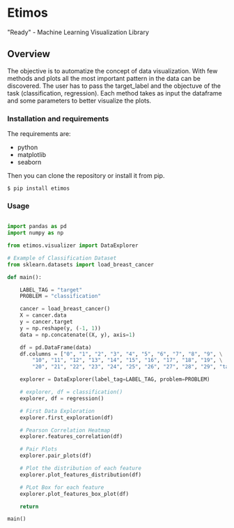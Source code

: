 # Etimos

"Ready" - Machine Learning Visualization Library 

## Overview

The objective is to automatize the concept of data visualization. With few methods and plots all the most important pattern in the data can be discovered. The user has to pass the target_label and the objectuve of the task (classification, regression). Each method takes as input the dataframe and some parameters to better visualize the plots.

### Installation and requirements

The requirements are:

- python
- matplotlib
- seaborn

Then you can clone the repository or install it from pip.

	$ pip install etimos 

### Usage

```python

import pandas as pd
import numpy as np

from etimos.visualizer import DataExplorer

# Example of Classification Dataset
from sklearn.datasets import load_breast_cancer

def main():

	LABEL_TAG = "target"
	PROBLEM = "classification"

	cancer = load_breast_cancer()
	X = cancer.data
	y = cancer.target
	y = np.reshape(y, (-1, 1))
	data = np.concatenate((X, y), axis=1)

	df = pd.DataFrame(data)
	df.columns = ["0", "1", "2", "3", "4", "5", "6", "7", "8", "9", \
		"10", "11", "12", "13", "14", "15", "16", "17", "18", "19", \
		"20", "21", "22", "23", "24", "25", "26", "27", "28", "29", "target"]

	explorer = DataExplorer(label_tag=LABEL_TAG, problem=PROBLEM)

	# explorer, df = classification()
	explorer, df = regression()

	# First Data Exploration
	explorer.first_exploration(df)

	# Pearson Correlation Heatmap
	explorer.features_correlation(df)

	# Pair Plots
	explorer.pair_plots(df)

	# Plot the distribution of each feature
	explorer.plot_features_distribution(df)

	# PLot Box for each feature
	explorer.plot_features_box_plot(df)

	return

main()

```


